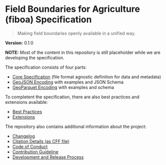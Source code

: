 # Field Boundaries for Agriculture (fiboa) Specification

> Making field boundaries openly available in a unified way.

**Version:** 0.1.0

**NOTE:** Most of the content in this repository is still placeholder while 
we are developing the specification.

The specification consists of four parts:
- [Core Specification](core/README.md)
  (file format agnostic definition for data and metadata)
- [GeoJSON Encoding](geojson/README.md)
  with examples and JSON Schema
- [GeoParquet Encoding](geoparquet/README.md)
  with examples and schema

To completent the specification, there are also best practices and extensions available:
- [Best Practices](best-practices/README.md)
- [Extensions](https://github.com/fiboa/extensions/)

The repository also contains additional information about the project:
- [Changelog](CHANGELOG.md)
- [Citation Details (as CFF file)](CITATION.cff)
- [Code of Conduct](CODE_OF_CONDUCT.md)
- [Contribution Guideline](CONTRIBUTING.md)
- [Development and Release Process](process.md)
